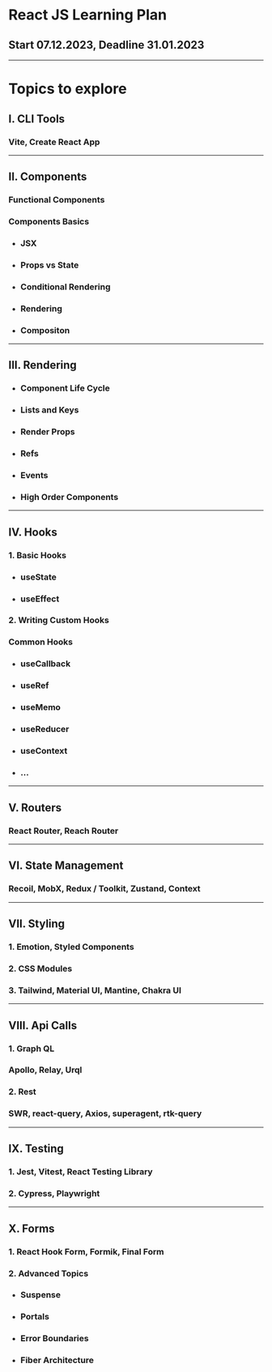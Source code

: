 # React JS Learning Plan 
## __Start 07.12.2023__, __Deadline 31.01.2023__
---
# Topics to explore
## I. CLI Tools
### __Vite, Create React App__
---
## II. Components
### __Functional Components__
### __Components Basics__
- ### __JSX__
- ### __Props vs State__
- ### __Conditional Rendering__
- ### __Rendering__
- ### __Compositon__
---
## III. Rendering
- ### __Component Life Cycle__
- ### __Lists and Keys__
- ### __Render Props__
- ### __Refs__
- ### __Events__
- ### __High Order Components__
---
## IV. Hooks
### __1. Basic Hooks__
- ### __useState__
- ### __useEffect__
### __2. Writing Custom Hooks__
### __Common Hooks__
- ### useCallback
- ### useRef
- ### useMemo
- ### useReducer
- ### useContext
- ### ...
---
## V. Routers
### __React Router, Reach Router__
---
## VI. State Management
### __Recoil, MobX, Redux / Toolkit, Zustand, Context__
---
## VII. Styling 
### __1. Emotion, Styled Components__
### __2. CSS Modules__
### __3. Tailwind, Material UI, Mantine, Chakra UI__
---
## VIII. Api Calls
### __1. Graph QL__
### Apollo, Relay, Urql
### __2. Rest__
### SWR, react-query, Axios, superagent, rtk-query
---
## IX. Testing
### __1. Jest, Vitest, React Testing Library__
### __2. Cypress, Playwright__
---
## X. Forms
### __1. React Hook Form, Formik, Final Form__
### __2. Advanced Topics__
- ### Suspense
- ### Portals
- ### Error Boundaries
- ### Fiber Architecture
